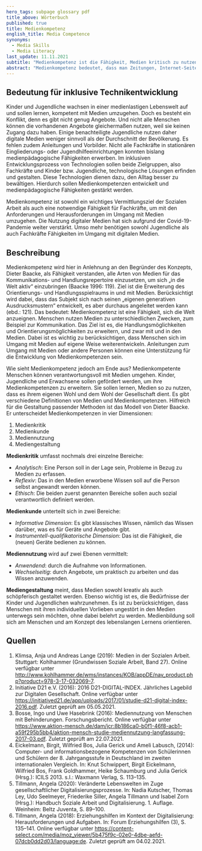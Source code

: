 ```yaml
---
hero_tags: subpage glossary pdf
title_above: Wörterbuch
published: true
title: Medienkompetenz
english_title: Media Competence
synonyms:
  - Media Skills
  - Media Literacy
last_update: 11.11.2021
subtitle: "Medienkompetenz ist die Fähigkeit, Medien kritisch zu nutzen, zu verstehen und zu bewerten."
abstract: "Medienkompetenz bedeutet, dass man Zeitungen, Internet-Seiten, soziale Netzwerke und andere Medien verantwortungsbewusst und kritisch verwendet. Das heißt, dass man die Medien selbst und die Inhalte hinterfragt und richtig deutet. Und dass man nicht alles, was dort zu lesen, zu sehen oder zu hören ist, für wahr hält. Bei eigenen Inhalten bedeutet Medienkompetenz auch, dass man diese verantwortungsvoll und ethisch korrekt erstellt und verbreitet."
---
```


## Bedeutung für inklusive Technikentwicklung

Kinder und Jugendliche wachsen in einer medienlastigen Lebenswelt auf und sollen lernen, kompetent mit Medien umzugehen. Doch es besteht ein Konflikt, denn es gibt nicht genug Angebote. Und nicht alle Menschen können die vorhandenen Angebote gleichermaßen nutzen, weil sie keinen Zugang dazu haben. Einige benachteiligte Jugendliche nutzen daher digitale Medien weniger sinnvoll als der Durchschnitt der Bevölkerung. Es fehlen zudem Anleitungen und Vorbilder. Nicht alle Fachkräfte in stationären Eingliederungs- oder Jugendhilfeeinrichtungen konnten bislang medienpädagogische Fähigkeiten erwerben. Im inklusiven Entwicklungsprozess von Technologien sollen beide Zielgruppen, also Fachkräfte und Kinder bzw. Jugendliche, technologische Lösungen erfinden und gestalten. Diese Technologien dienen dazu, den Alltag besser zu bewältigen. Hierdurch sollen Medienkompetenzen entwickelt und medienpädagogische Fähigkeiten gestärkt werden.

Medienkompetenz ist sowohl ein wichtiges Vermittlungsziel der Sozialen Arbeit als auch eine notwendige Fähigkeit für Fachkräfte, um mit den Anforderungen und Herausforderungen im Umgang mit Medien umzugehen. Die Nutzung digitaler Medien hat sich aufgrund der Covid-19-Pandemie weiter verstärkt. Umso mehr benötigen sowohl Jugendliche als auch Fachkräfte Fähigkeiten im Umgang mit digitalen Medien.

## Beschreibung

Medienkompetenz wird hier in Anlehnung an den Begründer des Konzepts, Dieter Baacke, als Fähigkeit verstanden, alle Arten von Medien für das Kommunikations- und Handlungsrepertoire einzusetzen, um sich „in die Welt aktiv“ einzubringen (Baacke 1996: 119). Ziel ist die Erweiterung des Orientierungs- und Handlungsspielraums in und mit Medien. Berücksichtigt wird dabei, dass das Subjekt sich nach seinen „eigenen generativen Ausdrucksmustern“ entwickelt, es aber durchaus angeleitet werden kann (ebd.: 121). Das bedeutet: Medienkompetenz ist eine Fähigkeit, sich die Welt anzueignen. Menschen nutzen Medien zu unterschiedlichen Zwecken, zum Beispiel zur Kommunikation. Das Ziel ist es, die Handlungsmöglichkeiten und Orientierungsmöglichkeiten zu erweitern, und zwar mit und in den Medien. Dabei ist es wichtig zu berücksichtigen, dass Menschen sich im Umgang mit Medien auf eigene Weise weiterentwickeln. Anleitungen zum Umgang mit Medien oder andere Personen können eine Unterstützung für die Entwicklung von Medienkompetenzen sein.

Wie sieht Medienkompetenz jedoch am Ende aus? Medienkompetente Menschen können verantwortungsvoll mit Medien umgehen. Kinder, Jugendliche und Erwachsene sollen gefördert werden, um ihre Medienkompetenzen zu erweitern. Sie sollen lernen, Medien so zu nutzen, dass es ihrem eigenen Wohl und dem Wohl der Gesellschaft dient. Es gibt verschiedene Definitionen von Medien und Medienkompetenzen. Hilfreich für die Gestaltung passender Methoden ist das Modell von Dieter Baacke. Er unterscheidet Medienkompetenzen in vier Dimensionen:
1. Medienkritik
2. Medienkunde
3. Mediennutzung 
4. Mediengestaltung

**Medienkritik** umfasst nochmals drei einzelne Bereiche:
- _Analytisch_: Eine Person soll in der Lage sein, Probleme in Bezug zu Medien zu erfassen. 
- _Reflexiv_: Das in den Medien erworbene Wissen soll auf die Person selbst angewandt werden können.
- _Ethisch_: Die beiden zuerst genannten Bereiche sollen auch sozial verantwortlich definiert werden.

**Medienkunde** unterteilt sich in zwei Bereiche:
- _Informative Dimension_: Es gibt klassisches Wissen, nämlich das Wissen darüber, was es für Geräte und Angebote gibt. 
- _Instrumentell-qualifikatorische Dimension_: Das ist die Fähigkeit, die (neuen) Geräte bedienen zu können.

**Mediennutzung** wird auf zwei Ebenen vermittelt:
- _Anwendend_: durch die Aufnahme von Informationen. 
- _Wechselseitig_: durch Angebote, um praktisch zu arbeiten und das Wissen anzuwenden.

**Mediengestaltung** meint, dass Medien sowohl kreativ als auch schöpferisch gestaltet werden. Ebenso wichtig ist es, die Bedürfnisse der Kinder und Jugendlichen wahrzunehmen. Es ist zu berücksichtigen, dass Menschen mit ihren individuellen Vorlieben ungestört in den Medien unterwegs sein möchten, ohne dabei belehrt zu werden. Medienbildung soll sich am Menschen und am Konzept des lebenslangen Lernens orientieren.

## Quellen

1. Klimsa, Anja und Andreas Lange (2019): Medien in der Sozialen Arbeit. Stuttgart: Kohlhammer (Grundwissen Soziale Arbeit, Band 27). Online verfügbar unter <http://www.kohlhammer.de/wms/instances/KOB/appDE/nav_product.php?product=978-3-17-032069-7>.
2. Initiative D21 e.V. (2016): 2016 D21-DIGITAL-INDEX. Jährliches Lagebild zur Digitalen Gesellschaft. Online verfügbar unter <https://initiatived21.de/app/uploads/2017/01/studie-d21-digital-index-2016.pdf>. Zuletzt geprüft am 05.05.2021.
3. Bosse, Ingo und Uwe Hasebrink (2016): Mediennutzung von Menschen mit Behinderungen. Forschungsbericht. Online verfügbar unter <https://www.aktion-mensch.de/dam/jcr:8b186ca0-b0f1-46f8-acb1-a59f295b5bb4/aktion-mensch-studie-mediennutzung-langfassung-2017-03.pdf>. Zuletzt geprüft am 22.07.2021.
4. Eickelmann, Birgit, Wilfried Bos, Julia Gerick und Ameli Labusch, (2014): Computer- und informationsbezogene Kompetenzen von Schülerinnen und Schülern der 8. Jahrgangsstufe in Deutschland im zweiten internationalen Vergleich. In: Knut Schwippert, Birgit Eickelmann, Wilfried Bos, Frank Goldhammer, Heike Schaumburg und Julia Gerick (Hrsg.): ICILS 2013. s.l.: Waxmann Verlag, S. 113–135.
5. Tillmann, Angela (2020): Veränderte Lebenswelten im Zuge gesellschaftlicher Digitalisierungsprozesse. In: Nadia Kutscher, Thomas Ley, Udo Seelmeyer, Friederike Siller, Angela Tillmann und Isabel Zorn (Hrsg.): Handbuch Soziale Arbeit und Digitalisierung. 1. Auflage. Weinheim: Beltz Juventa, S. 89–100.
6. Tillmann, Angela (2018): Erziehungshilfen im Kontext der Digitalisierung: Herausforderungen und Aufgaben. In: Forum Erziehungshilfen (3), S. 135–141. Online verfügbar unter <https://content-select.com/media/moz_viewer/5b475f9c-02e0-4dbe-aefd-07dcb0dd2d03/language:de>. Zuletzt geprüft am 04.02.2021.
